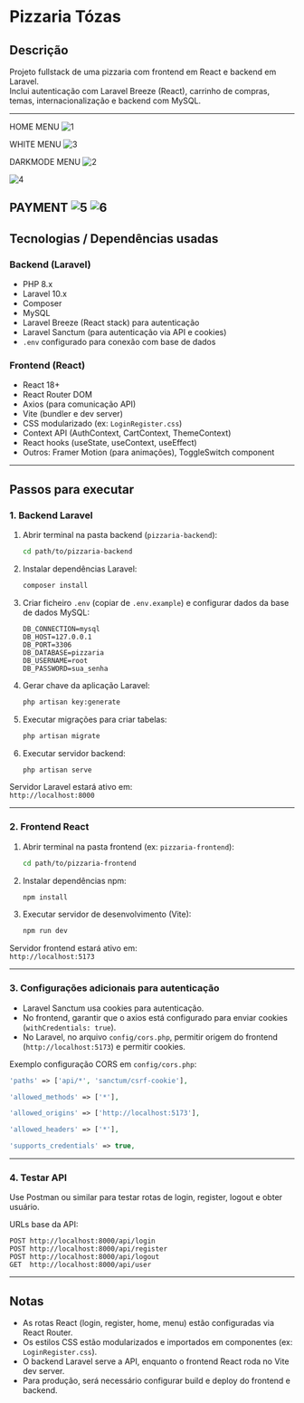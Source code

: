 # Pizzaria Tózas

## Descrição

Projeto fullstack de uma pizzaria com frontend em React e backend em Laravel.  
Inclui autenticação com Laravel Breeze (React), carrinho de compras, temas, internacionalização e backend com MySQL.

---
HOME MENU
![1](https://github.com/bbfmc22/pizzaria-fullstack/blob/main/Photo1HomeMenu.png)

WHITE MENU
![3](https://github.com/bbfmc22/pizzaria-fullstack/blob/main/Photo3MenuWhite.png)

DARKMODE MENU
![2](https://github.com/bbfmc22/pizzaria-fullstack/blob/main/Photo2MenuDark.png)

![4](https://github.com/bbfmc22/pizzaria-fullstack/blob/main/Photo4Confirm.png)

PAYMENT
![5](https://github.com/bbfmc22/pizzaria-fullstack/blob/main/Photo5Payment.png)
![6](https://github.com/bbfmc22/pizzaria-fullstack/blob/main/Photo6PaymentConfirm.png)
---

## Tecnologias / Dependências usadas

### Backend (Laravel)

- PHP 8.x  
- Laravel 10.x  
- Composer  
- MySQL  
- Laravel Breeze (React stack) para autenticação  
- Laravel Sanctum (para autenticação via API e cookies)  
- `.env` configurado para conexão com base de dados  

### Frontend (React)

- React 18+  
- React Router DOM  
- Axios (para comunicação API)  
- Vite (bundler e dev server)  
- CSS modularizado (ex: `LoginRegister.css`)  
- Context API (AuthContext, CartContext, ThemeContext)  
- React hooks (useState, useContext, useEffect)  
- Outros: Framer Motion (para animações), ToggleSwitch component  

---

## Passos para executar

### 1. Backend Laravel

1. Abrir terminal na pasta backend (`pizzaria-backend`):

   ```bash
   cd path/to/pizzaria-backend
   ```

2. Instalar dependências Laravel:

   ```bash
   composer install
   ```

3. Criar ficheiro `.env` (copiar de `.env.example`) e configurar dados da base de dados MySQL:

   ```env
   DB_CONNECTION=mysql
   DB_HOST=127.0.0.1
   DB_PORT=3306
   DB_DATABASE=pizzaria
   DB_USERNAME=root
   DB_PASSWORD=sua_senha
   ```

4. Gerar chave da aplicação Laravel:

   ```bash
   php artisan key:generate
   ```

5. Executar migrações para criar tabelas:

   ```bash
   php artisan migrate
   ```

6. Executar servidor backend:

   ```bash
   php artisan serve
   ```

Servidor Laravel estará ativo em:  
`http://localhost:8000`

---

### 2. Frontend React

1. Abrir terminal na pasta frontend (ex: `pizzaria-frontend`):

   ```bash
   cd path/to/pizzaria-frontend

2. Instalar dependências npm:

   ```bash
   npm install
   ```

3. Executar servidor de desenvolvimento (Vite):

   ```bash
   npm run dev
   ```

Servidor frontend estará ativo em:  
`http://localhost:5173`

---

### 3. Configurações adicionais para autenticação

- Laravel Sanctum usa cookies para autenticação.  
- No frontend, garantir que o axios está configurado para enviar cookies (`withCredentials: true`).  
- No Laravel, no arquivo `config/cors.php`, permitir origem do frontend (`http://localhost:5173`) e permitir cookies.

Exemplo configuração CORS em `config/cors.php`:

```php
'paths' => ['api/*', 'sanctum/csrf-cookie'],

'allowed_methods' => ['*'],

'allowed_origins' => ['http://localhost:5173'],

'allowed_headers' => ['*'],

'supports_credentials' => true,
```

---

### 4. Testar API

Use Postman ou similar para testar rotas de login, register, logout e obter usuário.

URLs base da API:

```
POST http://localhost:8000/api/login
POST http://localhost:8000/api/register
POST http://localhost:8000/api/logout
GET  http://localhost:8000/api/user
```

---

## Notas

- As rotas React (login, register, home, menu) estão configuradas via React Router.  
- Os estilos CSS estão modularizados e importados em componentes (ex: `LoginRegister.css`).  
- O backend Laravel serve a API, enquanto o frontend React roda no Vite dev server.  
- Para produção, será necessário configurar build e deploy do frontend e backend.
